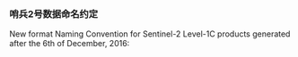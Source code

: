 ﻿### 哨兵2号数据命名约定
New format Naming Convention for Sentinel-2 Level-1C products generated after the 6th of December, 2016:
